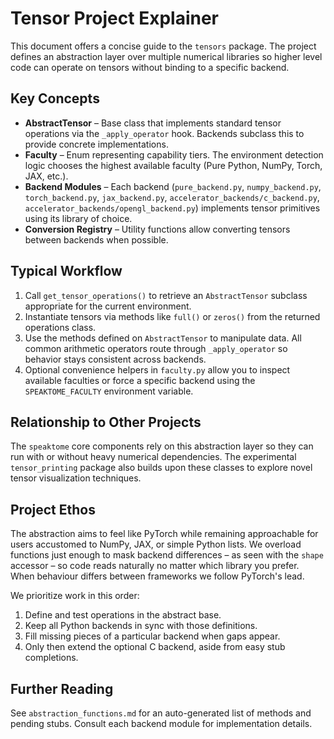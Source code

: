 # Tensor Project Explainer

This document offers a concise guide to the `tensors` package. The project defines
an abstraction layer over multiple numerical libraries so higher level code can
operate on tensors without binding to a specific backend.

## Key Concepts

- **AbstractTensor** – Base class that implements standard tensor operations via
  the `_apply_operator` hook. Backends subclass this to provide concrete
  implementations.
- **Faculty** – Enum representing capability tiers. The environment detection
  logic chooses the highest available faculty (Pure Python, NumPy, Torch, JAX,
  etc.).
- **Backend Modules** – Each backend (`pure_backend.py`, `numpy_backend.py`,
  `torch_backend.py`, `jax_backend.py`, `accelerator_backends/c_backend.py`,
  `accelerator_backends/opengl_backend.py`)
  implements tensor primitives using its library of choice.
- **Conversion Registry** – Utility functions allow converting tensors between
  backends when possible.

## Typical Workflow

1. Call `get_tensor_operations()` to retrieve an `AbstractTensor` subclass
   appropriate for the current environment.
2. Instantiate tensors via methods like `full()` or `zeros()` from the returned
   operations class.
3. Use the methods defined on `AbstractTensor` to manipulate data. All common
   arithmetic operators route through `_apply_operator` so behavior stays
   consistent across backends.
4. Optional convenience helpers in `faculty.py` allow you to inspect available
   faculties or force a specific backend using the `SPEAKTOME_FACULTY`
   environment variable.

## Relationship to Other Projects

The `speaktome` core components rely on this abstraction layer so they can run
with or without heavy numerical dependencies. The experimental
`tensor_printing` package also builds upon these classes to explore novel tensor
visualization techniques.

## Project Ethos

The abstraction aims to feel like PyTorch while remaining approachable for users
accustomed to NumPy, JAX, or simple Python lists.  We overload functions just
enough to mask backend differences – as seen with the `shape` accessor – so
code reads naturally no matter which library you prefer.  When behaviour differs
between frameworks we follow PyTorch's lead.

We prioritize work in this order:
1. Define and test operations in the abstract base.
2. Keep all Python backends in sync with those definitions.
3. Fill missing pieces of a particular backend when gaps appear.
4. Only then extend the optional C backend, aside from easy stub completions.

## Further Reading

See `abstraction_functions.md` for an auto-generated list of methods and pending
stubs. Consult each backend module for implementation details.
